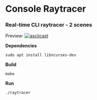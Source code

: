 # Console Raytracer
### Real-time CLI raytracer - 2 scenes

Preview:
[![asciicast](https://asciinema.org/a/dl8mqPk0S5hFL2Y1k3U7omHjN.png)](https://asciinema.org/a/dl8mqPk0S5hFL2Y1k3U7omHjN)

**Dependencies**
```
sudo apt install libncurses-dev
```

**Build**
```
make
```

**Run**
```
./raytracer
```

